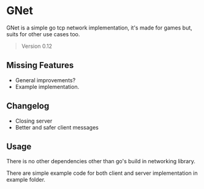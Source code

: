 # GNet

GNet is a simple go tcp network implementation, 
it's made for games but, suits for other use cases too.

> Version 0.12

## Missing Features

- General improvements?
- Example implementation.

## Changelog

- Closing server
- Better and safer client messages

## Usage

There is no other dependencies other than go's build in 
networking library.

There are simple example code for both client and server 
implementation in example folder.